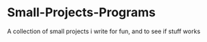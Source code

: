 # Small-Projects-Programs
A collection of small projects i write for fun, and to see if stuff works
